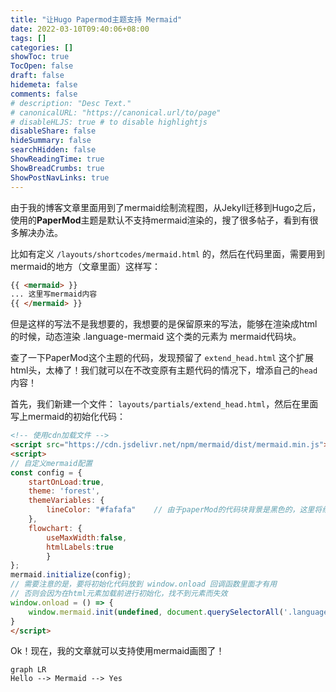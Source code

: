 ```yaml
---
title: "让Hugo Papermod主题支持 Mermaid"
date: 2022-03-10T09:40:06+08:00
tags: []
categories: []
showToc: true
TocOpen: false
draft: false
hidemeta: false
comments: false
# description: "Desc Text."
# canonicalURL: "https://canonical.url/to/page"
# disableHLJS: true # to disable highlightjs
disableShare: false
hideSummary: false
searchHidden: false
ShowReadingTime: true
ShowBreadCrumbs: true
ShowPostNavLinks: true
---
```


由于我的博客文章里面用到了mermaid绘制流程图，从Jekyll迁移到Hugo之后，使用的**PaperMod**主题是默认不支持mermaid渲染的，搜了很多帖子，看到有很多解决办法。

比如有定义 `/layouts/shortcodes/mermaid.html` 的，然后在代码里面，需要用到mermaid的地方（文章里面）这样写：

```markdown
{{ <mermaid> }}
... 这里写mermaid内容
{{ </mermaid> }}
```

但是这样的写法不是我想要的，我想要的是保留原来的写法，能够在渲染成html的时候，动态渲染 .language-mermaid 这个类的元素为 mermaid代码块。

查了一下PaperMod这个主题的代码，发现预留了 `extend_head.html` 这个扩展html头，太棒了！我们就可以在不改变原有主题代码的情况下，增添自己的`head`内容！

首先，我们新建一个文件： `layouts/partials/extend_head.html`，然后在里面写上mermaid的初始化代码：

```html
<!-- 使用cdn加载文件 -->
<script src="https://cdn.jsdelivr.net/npm/mermaid/dist/mermaid.min.js"></script>
<script>
// 自定义mermaid配置
const config = {
    startOnLoad:true,
    theme: 'forest',
    themeVariables: {
        lineColor: "#fafafa"    // 由于paperMod的代码块背景是黑色的，这里将线条设置为白色
    },
    flowchart: {
        useMaxWidth:false,
        htmlLabels:true
        }
};
mermaid.initialize(config);
// 需要注意的是，要将初始化代码放到 window.onload 回调函数里面才有用
// 否则会因为在html元素加载前进行初始化，找不到元素而失效
window.onload = () => {
    window.mermaid.init(undefined, document.querySelectorAll('.language-mermaid'));
}
</script>
```

Ok！现在，我的文章就可以支持使用mermaid画图了！

```mermaid
graph LR
Hello --> Mermaid --> Yes
```
